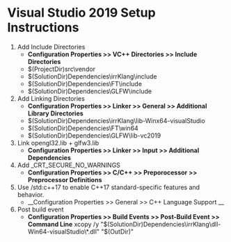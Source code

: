 # Visual Studio 2019 Setup Instructions

1) Add Include Directories
   * __Configuration Properties >> VC++ Directories >> Include Directories__
   * $(ProjectDir)src\vendor
   * $(SolutionDir)Dependencies\irrKlang\include
   * $(SolutionDir)Dependencies\FT\include
   * $(SolutionDir)Dependencies\GLFW\include
1) Add Linking Directories
   * __Configuration Properties >> Linker >> General >> Additional Library Directories__
   * $(SolutionDir)Dependencies\irrKlang\lib-Winx64-visualStudio 
   * $(SolutionDir)Dependencies\FT\win64 
   * $(SolutionDir)Dependencies\GLFW\lib-vc2019 
1) Link opengl32.lib + glfw3.lib
   * __Configuration Properties >> Linker >> Input >> Additional Dependencies__
1) Add _CRT_SECURE_NO_WARNINGS
   * __Configuration Properties >> C/C++ >> Preporocessor >> Preprocessor Definitions__
1) Use /std:c++17 to enable C++17 standard-specific features and behavior.
   * __Configuration Properties >> General >> C++ Language Support __
1) Post build event
   * __Configuration Properties >> Build Events >> Post-Build Event >> Command Line__
   xcopy /y "$(SolutionDir)Dependencies\irrKlang\dll-Win64-visualStudio\*.dll" "$(OutDir)"
